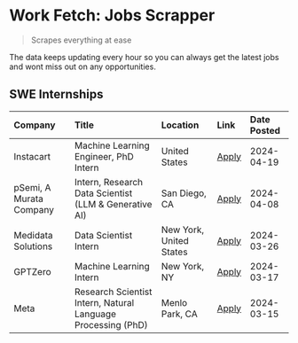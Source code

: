 # Work Fetch: Jobs Scrapper
> Scrapes everything at ease

The data keeps updating every hour so you can always get the latest jobs and wont miss out on any opportunities.

## SWE Internships
<!--START_SECTION:workfetch-->
| Company                 | Title                                                        | Location                | Link                                                                                                                                                                                                                                                                       | Date Posted   |
|:------------------------|:-------------------------------------------------------------|:------------------------|:---------------------------------------------------------------------------------------------------------------------------------------------------------------------------------------------------------------------------------------------------------------------------|:--------------|
| Instacart               | Machine Learning Engineer, PhD Intern                        | United States           | [Apply](https://www.linkedin.com/jobs/view/machine-learning-engineer-phd-intern-at-instacart-3901991739?position=2&pageNum=0&refId=ItbDOH8QJmGfiD4gIq7SiQ%3D%3D&trackingId=Wlvp%2FOjldy6GOCRR37YJ7g%3D%3D&trk=public_jobs_jserp-result_search-card)                        | 2024-04-19    |
| pSemi, A Murata Company | Intern, Research Data Scientist (LLM & Generative AI)        | San Diego, CA           | [Apply](https://www.linkedin.com/jobs/view/intern-research-data-scientist-llm-generative-ai-at-psemi-a-murata-company-3887074168?position=3&pageNum=0&refId=ItbDOH8QJmGfiD4gIq7SiQ%3D%3D&trackingId=7m6t3jcWxDEC6h9MGCIEgw%3D%3D&trk=public_jobs_jserp-result_search-card) | 2024-04-08    |
| Medidata Solutions      | Data Scientist Intern                                        | New York, United States | [Apply](https://www.linkedin.com/jobs/view/data-scientist-intern-at-medidata-solutions-3810253704?position=8&pageNum=0&refId=ItbDOH8QJmGfiD4gIq7SiQ%3D%3D&trackingId=nX%2Bfxyn%2F0qF6olMjZG2T9w%3D%3D&trk=public_jobs_jserp-result_search-card)                            | 2024-03-26    |
| GPTZero                 | Machine Learning Intern                                      | New York, NY            | [Apply](https://www.linkedin.com/jobs/view/machine-learning-intern-at-gptzero-3860723963?position=7&pageNum=0&refId=ItbDOH8QJmGfiD4gIq7SiQ%3D%3D&trackingId=fhxlTlB%2F%2FCjLq6H%2F7MWagA%3D%3D&trk=public_jobs_jserp-result_search-card)                                   | 2024-03-17    |
| Meta                    | Research Scientist Intern, Natural Language Processing (PhD) | Menlo Park, CA          | [Apply](https://www.linkedin.com/jobs/view/research-scientist-intern-natural-language-processing-phd-at-meta-3858718375?position=5&pageNum=0&refId=ItbDOH8QJmGfiD4gIq7SiQ%3D%3D&trackingId=PYxykke0WZm9SRm119%2FoJA%3D%3D&trk=public_jobs_jserp-result_search-card)        | 2024-03-15    |
<!--END_SECTION:workfetch-->
